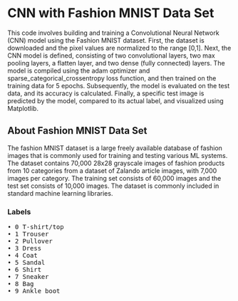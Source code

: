 <h1>CNN with Fashion MNIST Data Set</h1>
<p>This code involves building and training a Convolutional Neural Network (CNN) model using the Fashion MNIST dataset. 
  First, the dataset is downloaded and the pixel values are normalized to the range [0,1]. Next, the CNN model is defined,
  consisting of two convolutional layers, two max pooling layers, a flatten layer, and two dense (fully connected) layers. 
  The model is compiled using the adam optimizer and sparse_categorical_crossentropy loss function, and then trained on the training data for 5 epochs. Subsequently,
  the model is evaluated on the test data,
  and its accuracy is calculated. Finally,
  a specific test image is predicted by the model, compared to its actual label, and visualized using Matplotlib.</p>

<h2>About Fashion MNIST Data Set</h2>
  <p>The fashion MNIST dataset is a large freely available database of fashion 
images that is commonly used for training and testing various ML systems. The dataset 
contains 70,000 28x28 grayscale images of fashion products from 10 categories from a dataset 
of Zalando article images, with 7,000 images per category. The training set consists of 60,000 
images and the test set consists of 10,000 images. The dataset is commonly included in standard 
machine learning libraries. </p>
<h3>Labels</h3>
<pre>
• 0 T-shirt/top 
• 1 Trouser 
• 2 Pullover 
• 3 Dress 
• 4 Coat 
• 5 Sandal 
• 6 Shirt 
• 7 Sneaker 
• 8 Bag 
• 9 Ankle boot 
</pre>
